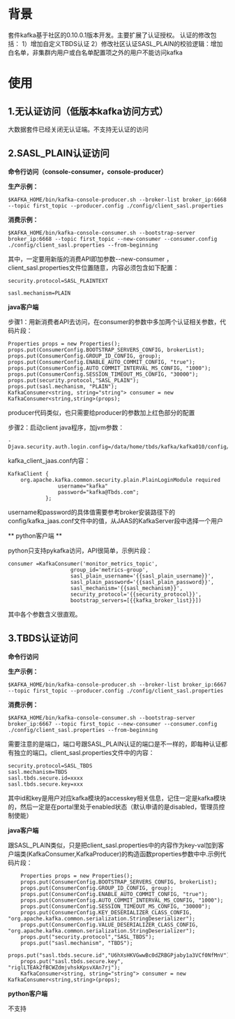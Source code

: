 # 背景

套件kafka基于社区的0.10.0.1版本开发。主要扩展了认证授权。
认证的修改包括：
1）增加自定义TBDS认证
2）修改社区认证SASL_PLAIN的校验逻辑：增加白名单，非集群内用户或白名单配置项之外的用户不能访问kafka


# 使用

## 1.无认证访问（低版本kafka访问方式）

大数据套件已经关闭无认证端。不支持无认证的访问



## 2.SASL_PLAIN认证访问

**命令行访问（console-consumer，console-producer）**

**生产示例：**

```
$KAFKA_HOME/bin/kafka-console-producer.sh --broker-list broker_ip:6668 --topic first_topic --producer.config ./config/client_sasl.properties
```

**消费示例：**

```
$KAFKA_HOME/bin/kafka-console-consumer.sh --bootstrap-server broker_ip:6668 --topic first_topic --new-consumer --consumer.config ./config/client_sasl.properties --from-beginning
```

其中，一定要用新版的消费API即加参数--new-consumer ，client_sasl.properties文件位置随意，内容必须包含如下配置：

```
security.protocol=SASL_PLAINTEXT

sasl.mechanism=PLAIN
```

**java客户端**

步骤1：用新消费者API去访问，在consumer的参数中多加两个认证相关参数，代码片段：

```
Properties props = new Properties();
props.put(ConsumerConfig.BOOTSTRAP_SERVERS_CONFIG, brokerList);
props.put(ConsumerConfig.GROUP_ID_CONFIG, group);
props.put(ConsumerConfig.ENABLE_AUTO_COMMIT_CONFIG, "true");
props.put(ConsumerConfig.AUTO_COMMIT_INTERVAL_MS_CONFIG, "1000");
props.put(ConsumerConfig.SESSION_TIMEOUT_MS_CONFIG, "30000");
props.put(security.protocol,"SASL_PLAIN");
props.put(sasl.mechanism, "PLAIN");
KafkaConsumer<string, string="string"> consumer = new KafkaConsumer<string,string>(props);
```
producer代码类似，也只需要给producer的参数加上红色部分的配置

步骤2：启动client java程序，加jvm参数：
```
-Djava.security.auth.login.config=/data/home/tbds/kafka/kafka010/config/kafka_client_jaas.conf
```
kafka_client_jaas.conf内容：

```
KafkaClient {
    org.apache.kafka.common.security.plain.PlainLoginModule required
                username="kafka"
                password="kafka@Tbds.com";
            };
```


username和password的具体值需要参考broker安装路径下的config/kafka_jaas.conf文件中的值，从JAAS的KafkaServer段中选择一个用户

** python客户端 **

python只支持pykafka访问，API很简单，示例片段：

    consumer =KafkaConsumer('monitor_metrics_topic',
                        group_id='metrics-group',
                        sasl_plain_username='{{sasl_plain_username}}',
                        sasl_plain_password='{{sasl_plain_password}}',
                        sasl_mechanism='{{sasl_mechanism}}',
                        security_protocol='{{security_protocol}}',
                        bootstrap_servers=[{{kafka_broker_list}}])

其中各个参数含义很直观。



## 3.TBDS认证访问

**命令行访问**

**生产示例：**

```
$KAFKA_HOME/bin/kafka-console-producer.sh --broker-list broker_ip:6667 --topic first_topic --producer.config ./config/client_sasl.properties
```

**消费示例：**

```
$KAFKA_HOME/bin/kafka-console-consumer.sh --bootstrap-server broker_ip:6667 --topic first_topic --new-consumer --consumer.config ./config/client_sasl.properties --from-beginning
```

需要注意的是端口，端口号跟SASL_PLAIN认证的端口是不一样的，即每种认证都有独立的端口。client_sasl.properties文件中的内容：
```
security.protocol=SASL_TBDS
sasl.mechanism=TBDS
sasl.tbds.secure.id=xxxx
sasl.tbds.secure.key=xxx
```

其中id和key是用户对应kafka模块的accesskey相关信息，记住一定是kafka模块的，然后一定是在portal里处于enabled状态（默认申请的是disabled，管理员控制使能）

**java客户端**

跟SASL_PLAIN类似，只是把client_sasl.properties中的内容作为key-val加到客户端类(KafkaConsumer,KafkaProducer)的构造函数properties参数中中.示例代码片段：

        Properties props = new Properties();
        props.put(ConsumerConfig.BOOTSTRAP_SERVERS_CONFIG, brokerList);
        props.put(ConsumerConfig.GROUP_ID_CONFIG, group);
        props.put(ConsumerConfig.ENABLE_AUTO_COMMIT_CONFIG, "true");
        props.put(ConsumerConfig.AUTO_COMMIT_INTERVAL_MS_CONFIG, "1000");
        props.put(ConsumerConfig.SESSION_TIMEOUT_MS_CONFIG, "30000");
        props.put(ConsumerConfig.KEY_DESERIALIZER_CLASS_CONFIG, "org.apache.kafka.common.serialization.StringDeserializer");
        props.put(ConsumerConfig.VALUE_DESERIALIZER_CLASS_CONFIG, "org.apache.kafka.common.serialization.StringDeserializer");
        props.put("security.protocol","SASL_TBDS");
        props.put("sasl.mechanism", "TBDS");
        props.put("sasl.tbds.secure.id","U6hXsHKVGwwBc0dZRBGPjaby1a3VCf0NfMnV");
        props.put("sasl.tbds.secure.key", "riglLTEAk2fBCWZdmjvhskKpsvXAn7rj");
        KafkaConsumer<string, string="string"> consumer = new KafkaConsumer<string,string>(props);

**python客户端**

不支持
